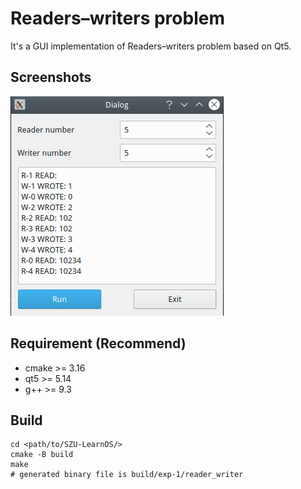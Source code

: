 # Readers–writers problem

It's a GUI implementation of Readers–writers problem based on Qt5.

## Screenshots

![screenshot](img/read_write_example.png)

## Requirement (Recommend)

- cmake >= 3.16
- qt5 >= 5.14
- g++ >= 9.3

## Build

```shell script
cd <path/to/SZU-LearnOS/>
cmake -B build
make
# generated binary file is build/exp-1/reader_writer
```
